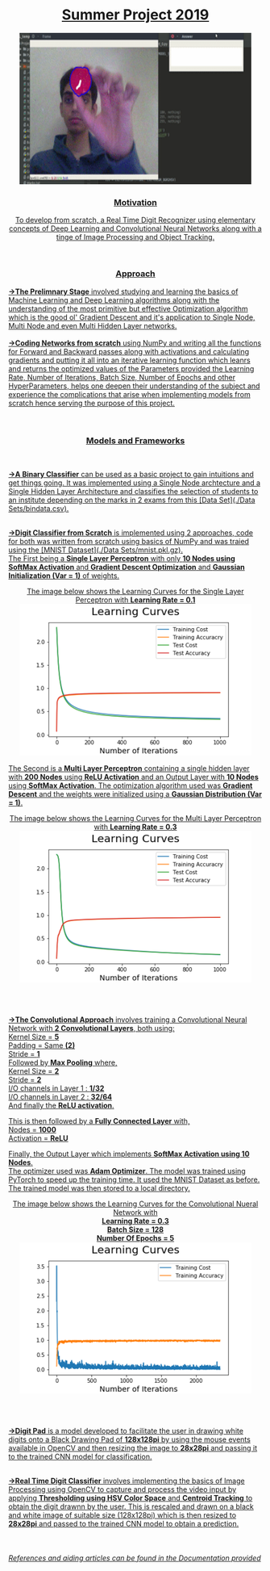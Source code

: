 <h1 align = "center"><ins>Summer Project 2019</ins></h1>
<p align = "center">
 <img width = "460" height = "300" src = "https://github.com/GlazeDonuts/Summer-Project-2019/blob/master/Demos%20and%20Plots/Half_demo.gif">
   </p>
<h3 align = "center"><ins><b><u>Motivation</b></ins></h3>
<p align = "center">
To develop from scratch, a Real Time Digit Recognizer using elementary concepts of Deep Learning and Convolutional Neural Networks along with a  tinge of Image Processing and Object Tracking.
</p>
<br>

<h3 align = "center"><ins>Approach</ins></h3>


<b><ins>->The Prelimnary Stage</b></ins> involved studying and learning the basics of Machine Learning and Deep Learning algorithms along with the understanding of the most primitive but effective Optimization algorithm which is the good ol' Gradient Descent and it's application to Single Node, Multi Node and even Multi Hidden Layer networks. <br><br>
<b><ins>->Coding Networks from scratch</b></ins> using NumPy and writing all the functions for Forward and Backward passes along with activations and calculating gradients and putting it all into an iterative learning function which leanrs and returns the optimized values of the Parameters provided the Learning Rate, Number of Iterations, Batch Size, Number of Epochs and other HyperParameters, helps one deepen their understanding of the subject and experience the complications that arise when implementing models from scratch hence serving the purpose of this project. <br><br><br>

<h3 align = "center"><ins>Models and Frameworks</ins></h3> <br>

<b><ins>->A Binary Classifier</b></ins> can be used as a basic project to gain intuitions and get things going. It was implemented using a Single Node archtecture and a Single Hidden Layer Architecture and classifies the selection of students to an institute depending on the marks in 2 exams from this [Data Set](./Data Sets/bindata.csv). <br><br>

<b><ins>->Digit Classifier from Scratch</b></ins> is implemented using 2 approaches, code for both was written from scratch using basics of NumPy and was traied using the [MNIST Dataset](./Data Sets/mnist.pkl.gz). <br>
The First being a <b>Single Layer Perceptron</b> with only <b>10 Nodes using SoftMax Activation</b> and <b>Gradient Descent Optimization</b> and <b>Gaussian Initialization (Var = 1)</b> of weights.
<p align = "center">
 The image below shows the Learning Curves for the Single Layer Perceptron with <b>Learning Rate = 0.1</b>
 <img width = "460" height = "300" src = "https://github.com/GlazeDonuts/Summer-Project-2019/blob/master/Demos%20and%20Plots/SingleLayer.png">
   </p>
 
The Second is a <b>Multi Layer Perceptron</b> containing a single hidden layer with <b>200 Nodes</b> using <b>ReLU Activation</b> and an Output Layer with <b>10 Nodes</b> using <b>SoftMax Activation</b>. The optimization algorithm used was <b>Gradient Descent</b> and the weights were initialized using a <b>Gaussian Distribution (Var = 1)</b>. <br>
<p align = "center">
 The image below shows the Learning Curves for the Multi Layer Perceptron with <b>Learning Rate = 0.3</b>
 <img width = "460" height = "300" src = "https://github.com/GlazeDonuts/Summer-Project-2019/blob/master/Demos%20and%20Plots/MultiLayer.png">
   </p> <br><br>
   
<b><ins>->The Convolutional Approach</b></ins> involves training a Convolutional Neural Network with <b>2 Convolutional Layers</b>, both using:<br>
Kernel Size = <b>5</b><br>
Padding = Same <b>(2)</b><br>
Stride = <b>1</b><br>
Followed by <b>Max Pooling</b> where,<br>
Kernel Size = <b>2</b><br>
Stride = <b>2</b><br>
I/O channels in Layer 1 : <b>1/32</b><br>
I/O channels in Layer 2 : <b>32/64</b><br>
And finally the <b>ReLU activation</b>.

This is then followed by a <b>Fully Connected Layer</b> with,<br>
Nodes = <b>1000</b><br>
Activation = <b>ReLU</b>

Finally, the Output Layer which implements <b>SoftMax Activation using 10 Nodes</b>.<br>
The optimizer used was <b>Adam Optimizer</b>.
The model was trained using PyTorch to speed up the training time. It used the MNIST Dataset as before. <br>
The trained model was then stored to a local directory.
<p align = "center">
 The image below shows the Learning Curves for the Convolutional Nueral Network with <br><b>Learning Rate = 0.3<br>Batch Size = 128<br>Number Of Epochs = 5</b><br>
 <img width = "460" height = "300" src = "https://github.com/GlazeDonuts/Summer-Project-2019/blob/master/Demos%20and%20Plots/CNN.png">
   </p> <br><br>

<b><ins>->Digit Pad</b></ins> is a model developed to facilitate the user in drawing white digits onto a Black Drawing Pad of <b>128x128pi</b> by using the mouse events available in OpenCV and then resizing the image to <b>28x28pi</b> and passing it to the trained CNN model for classification. <br><br>

<b><ins>->Real Time Digit Classifier</b></ins> involves implementing the basics of Image Processing using OpenCV to capture and process the video input by applying <b>Thresholding using HSV Color Space</b> and <b>Centroid Tracking</b> to obtain the digit drawnn by the user. This is rescaled and drawn on a black and white image of suitable size (128x128pi) which is then resized to <b>28x28pi</b> and passed to the trained CNN model to obtain a prediction. <br><br><br>
<br>
*References and aiding articles can be found in the <a href = "https://docs.google.com/document/d/1FpmhtFRAo3IJ94NWfQqjc38tlslT47FlybiaOEYPe3k/edit?usp=sharing">Documentation</a> provided*


